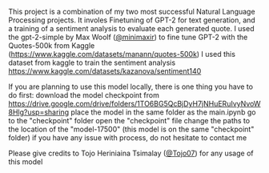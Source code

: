 This project is a combination of my two most successful Natural Language Processing projects. 
It involes Finetuning of GPT-2 for text generation, and a training of a sentiment analysis to evaluate each generated quote.
I used the gpt-2-simple by Max Woolf ([@minimaxir](https://minimaxir.com/)) to fine tune GPT-2 with the Quotes-500k from Kaggle (https://www.kaggle.com/datasets/manann/quotes-500k)
I used this dataset from kaggle to train the sentiment analysis https://www.kaggle.com/datasets/kazanova/sentiment140

If you are planning to use this model locally, there is one thing you have to do first:
      download the model checkpoint from https://drive.google.com/drive/folders/1TO6BG5QcBjDyH7jNHuERuIvyNvoW8Hlg?usp=sharing
      place the model in the same folder as the main.ipynb
      go to the "checkpoint" folder 
      open the "checkpoint" file
      change the paths to the location of the "model-17500" (this model is on the same "checkpoint" folder)
      if you have any issue with process, do not hesitate to contact me

Please give credits to Tojo Heriniaina Tsimalay ([@Tojo07](https://github.com/Tojo07)) for any usage of this model
